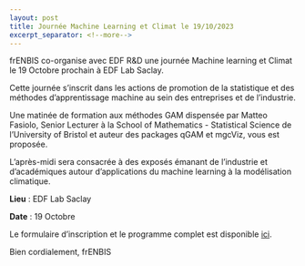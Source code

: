 ```yaml
---
layout: post
title: Journée Machine Learning et Climat le 19/10/2023
excerpt_separator: <!--more-->
---
```

frENBIS co-organise avec  EDF R&D une journée Machine learning et Climat le 19 Octobre prochain à EDF Lab Saclay.

<!--more-->

Cette journée s’inscrit dans les actions de promotion de la statistique et des méthodes d’apprentissage machine au sein des entreprises et de l’industrie.

Une matinée de formation aux méthodes GAM dispensée par Matteo Fasiolo, Senior Lecturer à la School of Mathematics - Statistical Science de l’University of Bristol et auteur des packages qGAM et mgcViz, vous est proposée.

L’après-midi sera consacrée à des exposés émanant de l’industrie et d’académiques autour d’applications du machine learning à la modélisation climatique.

**Lieu** : EDF Lab Saclay

**Date** : 19 Octobre
 
Le formulaire d’inscription et le programme complet est disponible [ici](https://eric.univ-lyon2.fr/frenbis/upcoming_events/). 
 
Bien cordialement,
frENBIS

